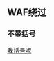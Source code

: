 ## WAF绕过




### 不带括号

[我括号呢](https://github.com/GhostWolfLab/APT-Individual-Combat-Guide/blob/main/Zh/%E7%AC%AC%E4%B8%89%E7%AB%A0/payloads/XSS/Without-Parentheses.md)
